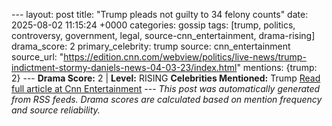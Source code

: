 --- layout: post title: "Trump pleads not guilty to 34 felony counts" date: 2025-08-02 11:15:24 +0000 categories: gossip tags: [trump, politics, controversy, government, legal, source-cnn_entertainment, drama-rising] drama_score: 2 primary_celebrity: trump source: cnn_entertainment source_url: "https://edition.cnn.com/webview/politics/live-news/trump-indictment-stormy-daniels-news-04-03-23/index.html" mentions: {trump: 2} --- **Drama Score:** 2 | **Level:** RISING **Celebrities Mentioned:** Trump [Read full article at Cnn Entertainment](https://edition.cnn.com/webview/politics/live-news/trump-indictment-stormy-daniels-news-04-03-23/index.html) --- *This post was automatically generated from RSS feeds. Drama scores are calculated based on mention frequency and source reliability.*